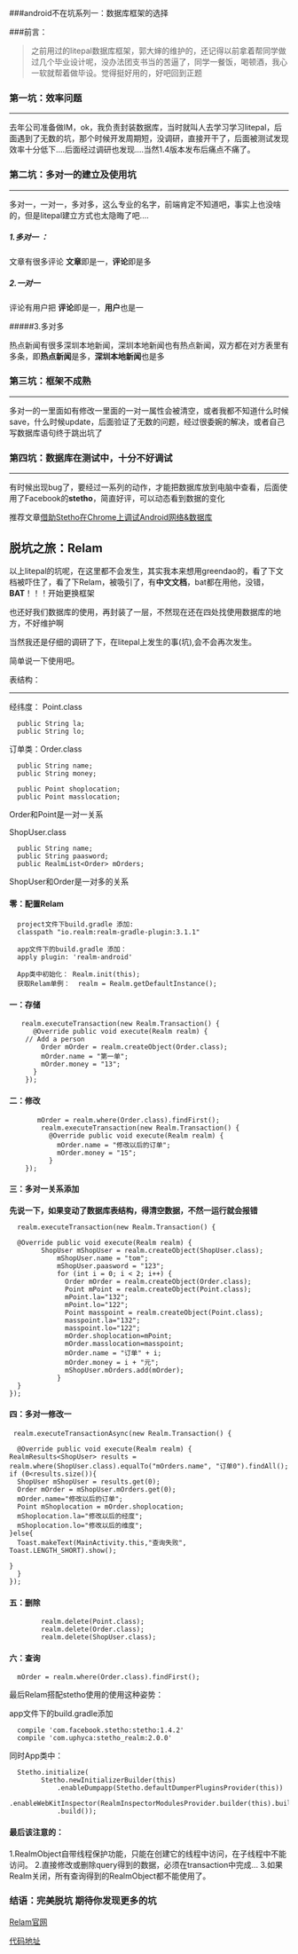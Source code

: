 ###android不在坑系列一：数据库框架的选择

###前言：

> 之前用过的litepal数据库框架，郭大婶的维护的，还记得以前拿着帮同学做过几个毕业设计呢，没办法团支书当的苦逼了，同学一餐饭，喝顿酒，我心一软就帮着做毕设。觉得挺好用的，好吧回到正题

### 第一坑：效率问题  

----------

去年公司准备做IM，ok，我负责封装数据库，当时就叫人去学习学习litepal，后面遇到了无数的坑，那个时候开发周期短，没调研，直接开干了，后面被测试发现效率十分低下....后面经过调研也发现....当然1.4版本发布后痛点不痛了。


### 第二坑：多对一的建立及使用坑

----------


多对一，一对一，多对多，这么专业的名字，前端肯定不知道吧，事实上也没啥的，但是litepal建立方式也太隐晦了吧....

##### 1.多对一 ： ####

文章有很多评论 **文章**即是一，**评论**即是多

##### 2.一对一 ####

评论有用户把  **评论**即是一，**用户**也是一

#####3.多对多

热点新闻有很多深圳本地新闻，深圳本地新闻也有热点新闻，双方都在对方表里有多条，即**热点新闻**是多，**深圳本地新闻**也是多



### 第三坑：框架不成熟 ####

----------

多对一的一里面如有修改一里面的一对一属性会被清空，或者我都不知道什么时候save，什么时候update，后面验证了无数的问题，经过很委婉的解决，或者自己写数据库语句终于跳出坑了


### 第四坑：数据库在测试中，十分不好调试 ###

----------


有时候出现bug了，要经过一系列的动作，才能把数据库放到电脑中查看，后面使用了Facebook的**stetho**，简直好评，可以动态看到数据的变化

推荐文章[借助Stetho在Chrome上调试Android网络&数据库](http://www.jianshu.com/p/03da9f91f41f)


## 脱坑之旅：Relam ##

以上litepal的坑呢，在这里都不会发生，其实我本来想用greendao的，看了下文档被吓住了，看了下Relam，被吸引了，有**中文文档**，bat都在用他，没错，**BAT**！！！开始更换框架

也还好我们数据库的使用，再封装了一层，不然现在还在四处找使用数据库的地方，不好维护啊

当然我还是仔细的调研了下，在litepal上发生的事(坑),会不会再次发生。

简单说一下使用吧。

表结构：

----------

经纬度： Point.class

      public String la;
      public String lo;


订单类：Order.class

      public String name;
      public String money;
    
      public Point shoplocation;
      public Point masslocation;

Order和Point是一对一关系

ShopUser.class

      public String name;
      public String paasword;
      public RealmList<Order> mOrders;

ShopUser和Order是一对多的关系


#### 零：配置Relam ###

	  project文件下build.gradle 添加:     
	  classpath "io.realm:realm-gradle-plugin:3.1.1"

	  app文件下的build.gradle 添加：
	  apply plugin: 'realm-android'

      App类中初始化： Realm.init(this);
      获取Relam单例：  realm = Realm.getDefaultInstance();
 

#### 一：存储 ###

       realm.executeTransaction(new Realm.Transaction() {
	      @Override public void execute(Realm realm) {
	    // Add a person
		    Order mOrder = realm.createObject(Order.class);
		    mOrder.name = "第一单";
		    mOrder.money = "13";
	      }
	    });


#### 二：修改 ###

		   mOrder = realm.where(Order.class).findFirst();
	        realm.executeTransaction(new Realm.Transaction() {
	          @Override public void execute(Realm realm) {
	            mOrder.name = "修改以后的订单";
	            mOrder.money = "15";
	          }
        });

#### 三：多对一关系添加 ###

**先说一下，如果变动了数据库表结构，得清空数据，不然一运行就会报错**

      realm.executeTransaction(new Realm.Transaction() {
    
      @Override public void execute(Realm realm) {
		    ShopUser mShopUser = realm.createObject(ShopUser.class);
			    mShopUser.name = "tom";
			    mShopUser.paasword = "123";
			    for (int i = 0; i < 2; i++) {
			      Order mOrder = realm.createObject(Order.class);
			      Point mPoint = realm.createObject(Point.class);
			      mPoint.la="132";
			      mPoint.lo="122";
			      Point masspoint = realm.createObject(Point.class);
			      masspoint.la="132";
			      masspoint.lo="122";
			      mOrder.shoplocation=mPoint;
			      mOrder.masslocation=masspoint;
			      mOrder.name = "订单" + i;
			      mOrder.money = i + "元";
			      mShopUser.mOrders.add(mOrder);
			    }
      }
    });


#### 四：多对一修改一 ###

     realm.executeTransactionAsync(new Realm.Transaction() {
    
      @Override public void execute(Realm realm) {
    RealmResults<ShopUser> results = realm.where(ShopUser.class).equalTo("mOrders.name", "订单0").findAll();
    if (0<results.size()){
      ShopUser mShopUser = results.get(0);
      Order mOrder = mShopUser.mOrders.get(0);
      mOrder.name="修改以后的订单";
      Point mShoplocation = mOrder.shoplocation;
      mShoplocation.la="修改以后的经度";
      mShoplocation.lo="修改以后的维度";
    }else{
      Toast.makeText(MainActivity.this,"查询失败", Toast.LENGTH_SHORT).show();
    
    }
      }
    });

#### 五：删除 ###

 	    	realm.delete(Point.class);
		    realm.delete(Order.class);
		    realm.delete(ShopUser.class);


#### 六：查询 ###

      mOrder = realm.where(Order.class).findFirst();


最后Relam搭配stetho使用的使用这种姿势：

app文件下的build.gradle添加

      compile 'com.facebook.stetho:stetho:1.4.2'
      compile 'com.uphyca:stetho_realm:2.0.0'

同时App类中：

      Stetho.initialize(
            Stetho.newInitializerBuilder(this)
                .enableDumpapp(Stetho.defaultDumperPluginsProvider(this))
                .enableWebKitInspector(RealmInspectorModulesProvider.builder(this).build())
                .build());

#### 最后该注意的： ###

1.RealmObject自带线程保护功能，只能在创建它的线程中访问，在子线程中不能访问。
2.直接修改或删除query得到的数据，必须在transaction中完成...
3.如果Realm关闭，所有查询得到的RealmObject都不能使用了。

### 结语：完美脱坑 期待你发现更多的坑 ###

[Relam官网](https://realm.io/cn/docs/java/latest/)

[代码地址](https://github.com/dicallc/XXStudy/tree/master/realm)